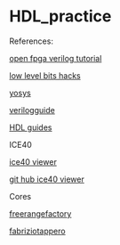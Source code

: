 # HDL_practice

References:

[open fpga verilog tutorial](https://github.com/Obijuan/open-fpga-verilog-tutorial/wiki)

[low level bits hacks](https://catonmat.net/low-level-bit-hacks)

[yosys](https://www.yosyshq.com/open-source-projects)

[verilogguide](https://verilogguide.readthedocs.io/en/latest/index.html)

[HDL guides](https://pythondsp.readthedocs.io/en/latest/index.html)

ICE40

[ice40 viewer](https://knielsen.github.io/ice40_viewer/ice40_viewer.html)

[git hub ice40 viewer](https://github.com/knielsen/ice40_viewer)


Cores

[freerangefactory](https://freerangefactory.org/cores.html)

[fabriziotappero](https://github.com/fabriziotappero/ip-cores)
